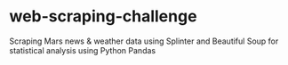 # web-scraping-challenge
Scraping Mars news &amp; weather data using Splinter and Beautiful Soup for statistical analysis using Python Pandas
